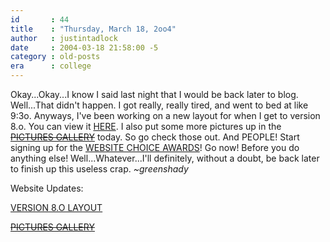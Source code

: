 ```yaml
---
id       : 44
title    : "Thursday, March 18, 2oo4"
author   : justintadlock
date     : 2004-03-18 21:58:00 -5
category : old-posts
era      : college
---
```


Okay...Okay...I know I said last night that I would be back later to blog.  Well...That didn't happen.  I got really, really tired, and went to bed at like 9:3o.  Anyways, I've been working on a new layout for when I get to version 8.o.  You can view it <a href="/art/images/DarkAutumn80.jpg" title="Mario Sunshine Layout" rel="external"> HERE</a>.  I also put some more pictures up in the <a href="http://" title="Link No Longer Works"><del> PICTURES GALLERY</del></a> today.  So go check those out.  And PEOPLE!  Start signing up for the <a href="/websitechoiceawards" title="Website Choice Awards" rel="external"> WEBSITE CHOICE AWARDS</a>!  Go now!  Before you do anything else!  Well...Whatever...I'll definitely, without a doubt, be back later to finish up this useless crap.  <em> ~greenshady</em>

Website Updates:

<a href="/art/images/DarkAutumn80.jpg" title="Mario Sunshine Image Designed By Justin Tadlock" rel="external">VERSION 8.O LAYOUT</a>

<a href="http://" title="Link No Longer Works"><del>PICTURES GALLERY</del></a>
